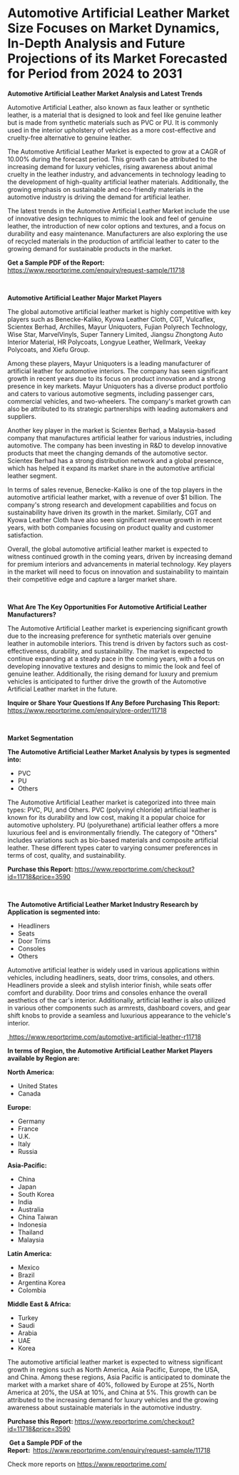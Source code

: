 <p><h1>Automotive Artificial Leather Market Size Focuses on Market Dynamics, In-Depth Analysis and Future Projections of its Market Forecasted for Period from 2024 to 2031</h1></p><p><strong>Automotive Artificial Leather Market Analysis and Latest Trends</strong></p>
<p><p>Automotive Artificial Leather, also known as faux leather or synthetic leather, is a material that is designed to look and feel like genuine leather but is made from synthetic materials such as PVC or PU. It is commonly used in the interior upholstery of vehicles as a more cost-effective and cruelty-free alternative to genuine leather.</p><p>The Automotive Artificial Leather Market is expected to grow at a CAGR of 10.00% during the forecast period. This growth can be attributed to the increasing demand for luxury vehicles, rising awareness about animal cruelty in the leather industry, and advancements in technology leading to the development of high-quality artificial leather materials. Additionally, the growing emphasis on sustainable and eco-friendly materials in the automotive industry is driving the demand for artificial leather.</p><p>The latest trends in the Automotive Artificial Leather Market include the use of innovative design techniques to mimic the look and feel of genuine leather, the introduction of new color options and textures, and a focus on durability and easy maintenance. Manufacturers are also exploring the use of recycled materials in the production of artificial leather to cater to the growing demand for sustainable products in the market.</p></p>
<p><strong>Get a Sample PDF of the Report:&nbsp;</strong> <a href="https://www.reportprime.com/enquiry/request-sample/11718">https://www.reportprime.com/enquiry/request-sample/11718</a></p>
<p>&nbsp;</p>
<p><strong>Automotive Artificial Leather Major Market Players</strong></p>
<p><p>The global automotive artificial leather market is highly competitive with key players such as Benecke-Kaliko, Kyowa Leather Cloth, CGT, Vulcaflex, Scientex Berhad, Archilles, Mayur Uniquoters, Fujian Polyrech Technology, Wise Star, MarvelVinyls, Super Tannery Limited, Jiangsu Zhongtong Auto Interior Material, HR Polycoats, Longyue Leather, Wellmark, Veekay Polycoats, and Xiefu Group.</p><p>Among these players, Mayur Uniquoters is a leading manufacturer of artificial leather for automotive interiors. The company has seen significant growth in recent years due to its focus on product innovation and a strong presence in key markets. Mayur Uniquoters has a diverse product portfolio and caters to various automotive segments, including passenger cars, commercial vehicles, and two-wheelers. The company's market growth can also be attributed to its strategic partnerships with leading automakers and suppliers.</p><p>Another key player in the market is Scientex Berhad, a Malaysia-based company that manufactures artificial leather for various industries, including automotive. The company has been investing in R&D to develop innovative products that meet the changing demands of the automotive sector. Scientex Berhad has a strong distribution network and a global presence, which has helped it expand its market share in the automotive artificial leather segment.</p><p>In terms of sales revenue, Benecke-Kaliko is one of the top players in the automotive artificial leather market, with a revenue of over $1 billion. The company's strong research and development capabilities and focus on sustainability have driven its growth in the market. Similarly, CGT and Kyowa Leather Cloth have also seen significant revenue growth in recent years, with both companies focusing on product quality and customer satisfaction.</p><p>Overall, the global automotive artificial leather market is expected to witness continued growth in the coming years, driven by increasing demand for premium interiors and advancements in material technology. Key players in the market will need to focus on innovation and sustainability to maintain their competitive edge and capture a larger market share.</p></p>
<p>&nbsp;</p>
<p><strong>What Are The Key Opportunities For Automotive Artificial Leather Manufacturers?</strong></p>
<p><p>The Automotive Artificial Leather market is experiencing significant growth due to the increasing preference for synthetic materials over genuine leather in automobile interiors. This trend is driven by factors such as cost-effectiveness, durability, and sustainability. The market is expected to continue expanding at a steady pace in the coming years, with a focus on developing innovative textures and designs to mimic the look and feel of genuine leather. Additionally, the rising demand for luxury and premium vehicles is anticipated to further drive the growth of the Automotive Artificial Leather market in the future.</p></p>
<p><strong>Inquire or Share Your Questions If Any Before Purchasing This Report:</strong> <a href="https://www.reportprime.com/enquiry/pre-order/11718">https://www.reportprime.com/enquiry/pre-order/11718</a></p>
<p>&nbsp;</p>
<p><strong>Market Segmentation</strong></p>
<p><strong>The Automotive Artificial Leather Market Analysis by types is segmented into:</strong></p>
<p><ul><li>PVC</li><li>PU</li><li>Others</li></ul></p>
<p><p>The Automotive Artificial Leather market is categorized into three main types: PVC, PU, and Others. PVC (polyvinyl chloride) artificial leather is known for its durability and low cost, making it a popular choice for automotive upholstery. PU (polyurethane) artificial leather offers a more luxurious feel and is environmentally friendly. The category of "Others" includes variations such as bio-based materials and composite artificial leather. These different types cater to varying consumer preferences in terms of cost, quality, and sustainability.</p></p>
<p><strong>Purchase this Report:&nbsp;</strong><a href="https://www.reportprime.com/checkout?id=11718&price=3590">https://www.reportprime.com/checkout?id=11718&price=3590</a></p>
<p>&nbsp;</p>
<p><strong>The Automotive Artificial Leather Market Industry Research by Application is segmented into:</strong></p>
<p><ul><li>Headliners</li><li>Seats</li><li>Door Trims</li><li>Consoles</li><li>Others</li></ul></p>
<p><p>Automotive artificial leather is widely used in various applications within vehicles, including headliners, seats, door trims, consoles, and others. Headliners provide a sleek and stylish interior finish, while seats offer comfort and durability. Door trims and consoles enhance the overall aesthetics of the car's interior. Additionally, artificial leather is also utilized in various other components such as armrests, dashboard covers, and gear shift knobs to provide a seamless and luxurious appearance to the vehicle's interior.</p></p>
<p><a href="https://www.reportprime.com/automotive-artificial-leather-r11718">&nbsp;https://www.reportprime.com/automotive-artificial-leather-r11718</a></p>
<p><strong>In terms of Region, the Automotive Artificial Leather Market Players available by Region are:</strong></p>
<p>
    <p> <strong> North America: </strong>
        <ul>
            <li>United States</li>
            <li>Canada</li>
        </ul>
        </p> 
    <p> <strong> Europe: </strong>
        <ul>
            <li>Germany</li>
            <li>France</li>
            <li>U.K.</li>
            <li>Italy</li>
            <li>Russia</li>
        </ul>
        </p> 
    <p> <strong> Asia-Pacific: </strong>
        <ul>
            <li>China</li>
            <li>Japan</li>
            <li>South Korea</li>
            <li>India</li>
            <li>Australia</li>
            <li>China Taiwan</li>
            <li>Indonesia</li>
            <li>Thailand</li>
            <li>Malaysia</li>
        </ul>
        </p> 
    <p> <strong> Latin America: </strong>
        <ul>
            <li>Mexico</li>
            <li>Brazil</li>
            <li>Argentina Korea</li>
            <li>Colombia</li>
        </ul>
        </p> 
    <p> <strong> Middle East & Africa: </strong>
        <ul>
            <li>Turkey</li>
            <li>Saudi</li>
            <li>Arabia</li>
            <li>UAE</li>
            <li>Korea</li>
        </ul>
    </p>
    </p>
<p><p>The automotive artificial leather market is expected to witness significant growth in regions such as North America, Asia Pacific, Europe, the USA, and China. Among these regions, Asia Pacific is anticipated to dominate the market with a market share of 40%, followed by Europe at 25%, North America at 20%, the USA at 10%, and China at 5%. This growth can be attributed to the increasing demand for luxury vehicles and the growing awareness about sustainable materials in the automotive industry.</p></p>
<p><strong>Purchase this Report: </strong><a href="https://www.reportprime.com/checkout?id=11718&price=3590">https://www.reportprime.com/checkout?id=11718&price=3590</a></p>
<p>&nbsp;<strong>Get a Sample PDF of the Report:&nbsp;&nbsp;</strong><a href="https://www.reportprime.com/enquiry/request-sample/11718">https://www.reportprime.com/enquiry/request-sample/11718</a></p>
<p><strong></strong></p>
<p>Check more reports on <a href="https://www.reportprime.com/">https://www.reportprime.com/</a></p>